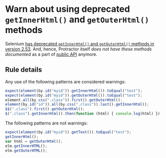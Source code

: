 # Warn about using deprecated `getInnerHtml()` and `getOuterHtml()` methods

Selenium [has deprecated `getInnerHtml()` and `getOuterHtml()` methods in version 2.53](https://github.com/SeleniumHQ/selenium/blob/96ed95a97405fa267eea09c4008cda9e7703e84d/javascript/node/selenium-webdriver/CHANGES.md#change-summary).
And, hence, Protractor itself _does not have these methods documented_ as a part of [public API](http://www.protractortest.org/#/api) anymore.

## Rule details

Any use of the following patterns are considered warnings:

```js
expect(element(by.id("myid")).getInnerHtml()).toEqual("test");
expect(element(by.id("myid")).getOuterHtml()).toEqual("test");
element.all(by.css(".class")).first().getOuterHtml();
element(by.id("id")).all(by.css(".class")).last().getInnerHtml();
$$(".class").first().getOuterHtml();
$(".class").getInnerHtml().then(function (html) { console.log(html) });
```

The following patterns are not warnings:

```js
expect(element(by.id("myid")).getText()).toEqual("test");
getInnerHtml();
var html = getOuterHtml();
elm.getInnerHTML();
elm.getOuterHTML();
```
